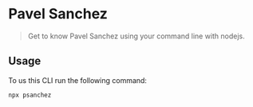 # Pavel Sanchez

> Get to know Pavel Sanchez using your command line with nodejs.

## Usage

To us this CLI run the following command:

```sh
npx psanchez
```
